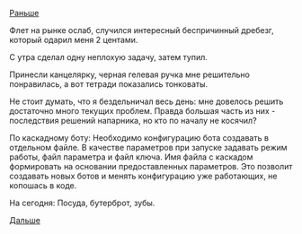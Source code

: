 [Раньше](2015.09.01.md)

Флет на рынке ослаб, случился интересный беспричинный дребезг, который одарил меня 2 центами.

С утра сделал одну неплохую задачу, затем тупил.

Принесли канцелярку, черная гелевая ручка мне решительно понравилась, а вот тетради показались тонковаты.

Не стоит думать, что я бездельничал весь день: мне довелось решить достаточно много текущих проблем. Правда большая часть из них - последствия решений напарника, но кто по началу не косячил?

По каскадному боту:
Необходимо конфигурацию бота создавать в отдельном файле.
В качестве параметров при запуске задавать режим работы, файл параметра и файл ключа.
Имя файла с каскадом формировать на основании предоставленных параметров.
Это позволит создавать новых ботов и менять конфигурацию уже работающих, не копошась в коде.

На сегодня:
Посуда, бутерброт, зубы.

[Дальше](2015.09.03.md)